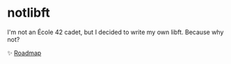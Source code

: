 # notlibft

I'm not an École 42 cadet, but I decided to write my own libft. Because why not?

✨ [Roadmap](./docs/roadmap.md)